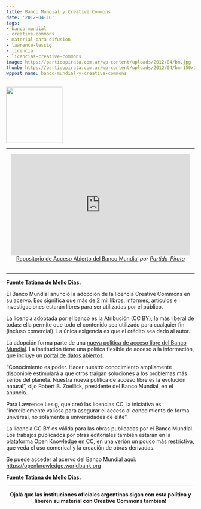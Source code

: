 ```yaml
---
title: Banco Mundial y Creative Commons
date: '2012-04-16'
tags:
- banco-mundial
- creative-commons
- material-para-difusion
- lawrence-lessig
- licencia
- licencias-creative-commons
image: https://partidopirata.com.ar/wp-content/uploads/2012/04/bm.jpg
thumb: https://partidopirata.com.ar/wp-content/uploads/2012/04/bm-150x150.jpg
wppost_name: banco-mundial-y-creative-commons
---
```


<a href="https://partidopirata.com.ar/wp-content/uploads/2012/04/bm.jpg"><img class="size-thumbnail wp-image-4061 " title="bm" src="https://partidopirata.com.ar/wp-content/uploads/2012/04/bm-150x150.jpg" alt="" width="150" height="150" /></a>


<hr />

<center>
<iframe src="http://www.dailymotion.com/embed/video/xq6c7b" frameborder="0" width="480" height="270"></iframe>
<a href="http://www.dailymotion.com/video/xq6c7b_repositorio-de-acceso-abierto-del-banco-mundial_tech" target="_blank">Repositorio de Acceso Abierto del Banco Mundial</a> <em>por <a href="http://www.dailymotion.com/Partido_Pirata" target="_blank">Partido_Pirata</a></em></center>&nbsp;

<hr />

<strong><a href="http://blogs.estadao.com.br/tatiana-dias/banco-mundial-e-creative-commons/" target="_blank">Fuente Tatiana de Mello Dias.</a></strong>

El Banco Mundial anunció la adopción de la licencia Creative Commons en su acervo. Eso significa que más de 2 mil libros, informes, artículos e investigaciones estarán libres para ser utilizadas por el público.

La licencia adoptada por el banco es la Atribución (CC BY), la más liberal de todas: ella permite que todo el contenido sea utilizado para cualquier fin (incluso comercial). La única exigencia es que el crédito sea dado al autor.

La adopción forma parte de una <a href="http://web.worldbank.org/WBSITE/EXTERNAL/NEWS/0,,contentMDK:23164491%7EpagePK:64257043%7EpiPK:437376%7EtheSitePK:4607,00.html">nueva política de acceso libre del Banco Mundial</a>. La institución tiene una política flexible de acceso a la información, que incluye un <a href="http://data.worldbank.org/">portal de datos abiertos</a>.

“Conocimiento es poder. Hacer nuestro conocimiento ampliamente disponible estimulará a que otros traigan soluciones a los problemas más serios del planeta. Nuestra nueva política de acceso libre es la evolución natural”, dijo Robert B. Zoellick, presidente del Banco Mundial, en el anuncio.

Para Lawrence Lesig, que creó las licencias CC, la iniciativa es “increíblemente valiosa para asegurar el acceso al conocimiento de forma universal, no solamente a universidades de elite”.

La licencia CC BY es válida para las obras publicadas por el Banco Mundial. Los trabajos publicados por otras editoriales también estarán en la plataforma Open Knowledge en CC, en una verión un pouco más restrictiva, que veda el uso comerical y la creación de obras derivadas.

Se puede acceder al acervo del Banco Mundial aqui: <a title="https://openknowledge.worldbank.org" href="https://openknowledge.worldbank.org/" target="_blank">https://openknowledge.worldbank.org</a>

<strong><a href="http://blogs.estadao.com.br/tatiana-dias/banco-mundial-e-creative-commons/" target="_blank">Fuente Tatiana de Mello Dias.</a></strong>

<hr />
<p style="text-align: center;"><strong>Ojalá que las instituciones oficiales argentinas sigan con esta política y liberen su material con Creative Commons también!</strong></p>
